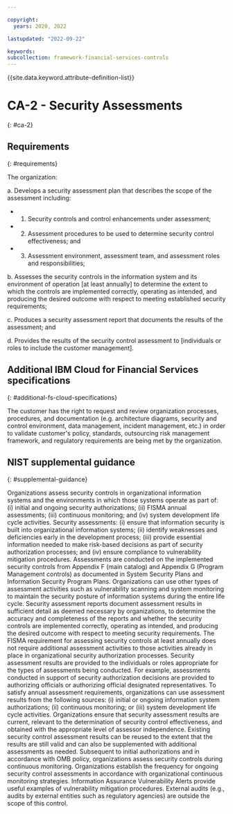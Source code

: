 ```yaml
---

copyright:
  years: 2020, 2022

lastupdated: "2022-09-22"

keywords: 
subcollection: framework-financial-services-controls
---
```


{{site.data.keyword.attribute-definition-list}}

# CA-2 - Security Assessments
{: #ca-2}

## Requirements
{: #requirements}

The organization:

a. Develops a security assessment plan that describes the scope of the assessment including:

- 1. Security controls and control enhancements under assessment;
- 2. Assessment procedures to be used to determine security control effectiveness; and
- 3. Assessment environment, assessment team, and assessment roles and responsibilities;

b. Assesses the security controls in the information system and its environment of operation [at least annually] to determine the extent to which the controls are implemented correctly, operating as intended, and producing the desired outcome with respect to meeting established security requirements;

c. Produces a security assessment report that documents the results of the assessment; and

d. Provides the results of the security control assessment to [individuals or roles to include the customer management].

## Additional IBM Cloud for Financial Services specifications
{: #additional-fs-cloud-specifications}

The customer has the right to request and review organization processes, procedures, and documentation (e.g. architecture diagrams, security and control environment, data management, incident management, etc.) in order to validate customer&#39;s policy, standards, outsourcing risk management framework, and regulatory requirements are being met by the organization.

## NIST supplemental guidance
{: #supplemental-guidance}

Organizations assess security controls in organizational information systems and the environments in which those systems operate as part of: (i) initial and ongoing security authorizations; (ii) FISMA annual assessments; (iii) continuous monitoring; and (iv) system development life cycle activities. Security assessments: (i) ensure that information security is built into organizational information systems; (ii) identify weaknesses and deficiencies early in the development process; (iii) provide essential information needed to make risk-based decisions as part of security authorization processes; and (iv) ensure compliance to vulnerability mitigation procedures. Assessments are conducted on the implemented security controls from Appendix F (main catalog) and Appendix G (Program Management controls) as documented in System Security Plans and Information Security Program Plans. Organizations can use other types of assessment activities such as vulnerability scanning and system monitoring to maintain the security posture of information systems during the entire life cycle. Security assessment reports document assessment results in sufficient detail as deemed necessary by organizations, to determine the accuracy and completeness of the reports and whether the security controls are implemented correctly, operating as intended, and producing the desired outcome with respect to meeting security requirements. The FISMA requirement for assessing security controls at least annually does not require additional assessment activities to those activities already in place in organizational security authorization processes. Security assessment results are provided to the individuals or roles appropriate for the types of assessments being conducted. For example, assessments conducted in support of security authorization decisions are provided to authorizing officials or authorizing official designated representatives. To satisfy annual assessment requirements, organizations can use assessment results from the following sources: (i) initial or ongoing information system authorizations; (ii) continuous monitoring; or (iii) system development life cycle activities. Organizations ensure that security assessment results are current, relevant to the determination of security control effectiveness, and obtained with the appropriate level of assessor independence. Existing security control assessment results can be reused to the extent that the results are still valid and can also be supplemented with additional assessments as needed. Subsequent to initial authorizations and in accordance with OMB policy, organizations assess security controls during continuous monitoring. Organizations establish the frequency for ongoing security control assessments in accordance with organizational continuous monitoring strategies. Information Assurance Vulnerability Alerts provide useful examples of vulnerability mitigation procedures. External audits (e.g., audits by external entities such as regulatory agencies) are outside the scope of this control.

